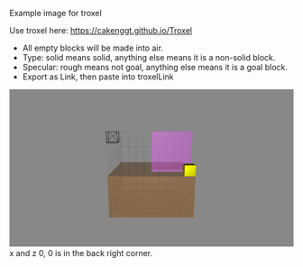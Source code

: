 Example image for troxel

Use troxel here: https://cakenggt.github.io/Troxel

* All empty blocks will be made into air.
* Type: solid means solid, anything else means it is a non-solid block.
* Specular: rough means not goal, anything else means it is a goal block.
* Export as Link, then paste into troxelLink

![alt text](images/troxelExample.png "Logo Title Text 1")
x and z 0, 0 is in the back right corner.
